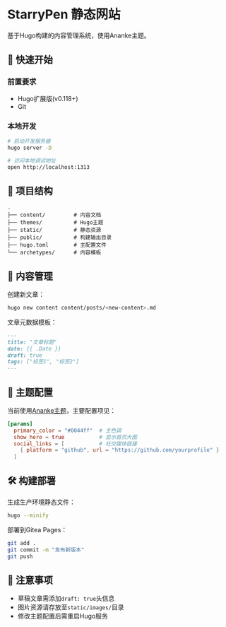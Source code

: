 # StarryPen 静态网站

基于Hugo构建的内容管理系统，使用Ananke主题。

## 🚀 快速开始

### 前置要求

- Hugo扩展版(v0.118+)
- Git

### 本地开发

```bash
# 启动开发服务器
hugo server -D

# 访问本地调试地址
open http://localhost:1313
```

## 📂 项目结构

```
.
├── content/         # 内容文档
├── themes/          # Hugo主题
├── static/          # 静态资源
├── public/          # 构建输出目录
├── hugo.toml        # 主配置文件
└── archetypes/      # 内容模板
```

## 📝 内容管理

创建新文章：

```bash
hugo new content content/posts/<new-content>.md
```

文章元数据模板：

```markdown
---
title: "文章标题"
date: {{ .Date }}
draft: true
tags: ["标签1", "标签2"]
---
```

## 🎨 主题配置

当前使用[Ananke主题](https://github.com/theNewDynamic/gohugo-theme-ananke)，主要配置项见：

```toml
[params]
  primary_color = "#0044ff"  # 主色调
  show_hero = true           # 显示首页大图
  social_links = [           # 社交媒体链接
    { platform = "github", url = "https://github.com/yourprofile" }
  ]
```

## 🛠 构建部署

生成生产环境静态文件：

```bash
hugo --minify
```

部署到Gitea Pages：

```bash
git add .
git commit -m "发布新版本"
git push
```

## 📌 注意事项

- 草稿文章需添加`draft: true`头信息
- 图片资源请存放至`static/images/`目录
- 修改主题配置后需重启Hugo服务
